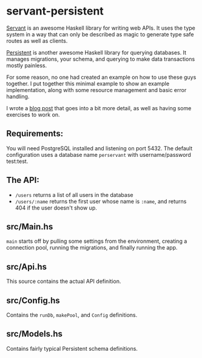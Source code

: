# servant-persistent

[Servant](https://haskell-servant.github.io/) is an awesome Haskell library for writing web APIs. It uses the type system in a way that can only be described as magic to generate type safe routes as well as clients.

[Persistent](http://www.yesodweb.com/book/persistent) is another awesome Haskell library for querying databases. It manages migrations, your schema, and querying to make data transactions mostly painless.

For some reason, no one had created an example on how to use these guys together. I put together this minimal example to show an example implementation, along with some resource management and basic error handling.

I wrote a [blog post](http://www.parsonsmatt.org/programming/2015/06/07/servant-persistent.html) that goes into a bit more detail, as well as having some exercises to work on.

## Requirements:

You will need PostgreSQL installed and listening on port 5432. The default configuration uses a database name `perservant` with username/password test:test.

## The API:

- `/users` returns a list of all users in the database
- `/users/:name` returns the first user whose name is `:name`, and returns 404 if the user doesn't show up.

## src/Main.hs

`main` starts off by pulling some settings from the environment, creating a connection pool, running the migrations, and finally running the app.

## src/Api.hs

This source contains the actual API definition.

## src/Config.hs

Contains the `runDb`, `makePool`, and `Config` definitions.

## src/Models.hs

Contains fairly typical Persistent schema definitions.

